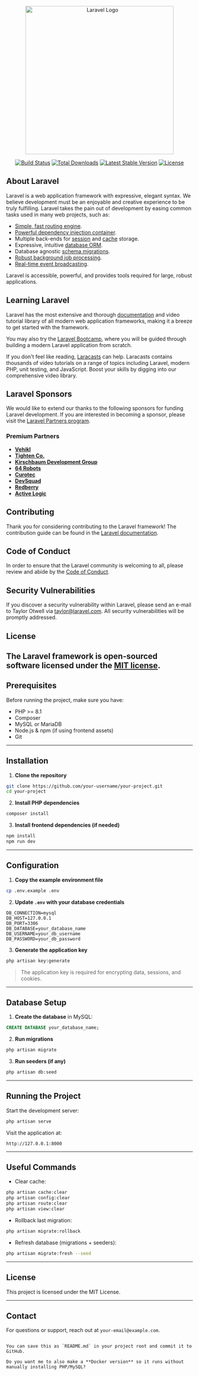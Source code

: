 <p align="center"><a href="https://laravel.com" target="_blank"><img src="https://raw.githubusercontent.com/laravel/art/master/logo-lockup/5%20SVG/2%20CMYK/1%20Full%20Color/laravel-logolockup-cmyk-red.svg" width="400" alt="Laravel Logo"></a></p>

<p align="center">
<a href="https://github.com/laravel/framework/actions"><img src="https://github.com/laravel/framework/workflows/tests/badge.svg" alt="Build Status"></a>
<a href="https://packagist.org/packages/laravel/framework"><img src="https://img.shields.io/packagist/dt/laravel/framework" alt="Total Downloads"></a>
<a href="https://packagist.org/packages/laravel/framework"><img src="https://img.shields.io/packagist/v/laravel/framework" alt="Latest Stable Version"></a>
<a href="https://packagist.org/packages/laravel/framework"><img src="https://img.shields.io/packagist/l/laravel/framework" alt="License"></a>
</p>

## About Laravel

Laravel is a web application framework with expressive, elegant syntax. We believe development must be an enjoyable and creative experience to be truly fulfilling. Laravel takes the pain out of development by easing common tasks used in many web projects, such as:

- [Simple, fast routing engine](https://laravel.com/docs/routing).
- [Powerful dependency injection container](https://laravel.com/docs/container).
- Multiple back-ends for [session](https://laravel.com/docs/session) and [cache](https://laravel.com/docs/cache) storage.
- Expressive, intuitive [database ORM](https://laravel.com/docs/eloquent).
- Database agnostic [schema migrations](https://laravel.com/docs/migrations).
- [Robust background job processing](https://laravel.com/docs/queues).
- [Real-time event broadcasting](https://laravel.com/docs/broadcasting).

Laravel is accessible, powerful, and provides tools required for large, robust applications.

## Learning Laravel

Laravel has the most extensive and thorough [documentation](https://laravel.com/docs) and video tutorial library of all modern web application frameworks, making it a breeze to get started with the framework.

You may also try the [Laravel Bootcamp](https://bootcamp.laravel.com), where you will be guided through building a modern Laravel application from scratch.

If you don't feel like reading, [Laracasts](https://laracasts.com) can help. Laracasts contains thousands of video tutorials on a range of topics including Laravel, modern PHP, unit testing, and JavaScript. Boost your skills by digging into our comprehensive video library.

## Laravel Sponsors

We would like to extend our thanks to the following sponsors for funding Laravel development. If you are interested in becoming a sponsor, please visit the [Laravel Partners program](https://partners.laravel.com).

### Premium Partners

- **[Vehikl](https://vehikl.com)**
- **[Tighten Co.](https://tighten.co)**
- **[Kirschbaum Development Group](https://kirschbaumdevelopment.com)**
- **[64 Robots](https://64robots.com)**
- **[Curotec](https://www.curotec.com/services/technologies/laravel)**
- **[DevSquad](https://devsquad.com/hire-laravel-developers)**
- **[Redberry](https://redberry.international/laravel-development)**
- **[Active Logic](https://activelogic.com)**

## Contributing

Thank you for considering contributing to the Laravel framework! The contribution guide can be found in the [Laravel documentation](https://laravel.com/docs/contributions).

## Code of Conduct

In order to ensure that the Laravel community is welcoming to all, please review and abide by the [Code of Conduct](https://laravel.com/docs/contributions#code-of-conduct).

## Security Vulnerabilities

If you discover a security vulnerability within Laravel, please send an e-mail to Taylor Otwell via [taylor@laravel.com](mailto:taylor@laravel.com). All security vulnerabilities will be promptly addressed.

## License

The Laravel framework is open-sourced software licensed under the [MIT license](https://opensource.org/licenses/MIT).
---


## Prerequisites

Before running the project, make sure you have:

- PHP >= 8.1
- Composer
- MySQL or MariaDB
- Node.js & npm (if using frontend assets)
- Git

---

## Installation

1. **Clone the repository**

```bash
git clone https://github.com/your-username/your-project.git
cd your-project
````

2. **Install PHP dependencies**

```bash
composer install
```

3. **Install frontend dependencies (if needed)**

```bash
npm install
npm run dev
```

---

## Configuration

1. **Copy the example environment file**

```bash
cp .env.example .env
```

2. **Update `.env` with your database credentials**

```
DB_CONNECTION=mysql
DB_HOST=127.0.0.1
DB_PORT=3306
DB_DATABASE=your_database_name
DB_USERNAME=your_db_username
DB_PASSWORD=your_db_password
```

3. **Generate the application key**

```bash
php artisan key:generate
```

> The application key is required for encrypting data, sessions, and cookies.

---

## Database Setup

1. **Create the database** in MySQL:

```sql
CREATE DATABASE your_database_name;
```

2. **Run migrations**

```bash
php artisan migrate
```

3. **Run seeders (if any)**

```bash
php artisan db:seed
```

---

## Running the Project

Start the development server:

```bash
php artisan serve
```

Visit the application at:

```
http://127.0.0.1:8000
```

---

## Useful Commands

* Clear cache:

```bash
php artisan cache:clear
php artisan config:clear
php artisan route:clear
php artisan view:clear
```

* Rollback last migration:

```bash
php artisan migrate:rollback
```

* Refresh database (migrations + seeders):

```bash
php artisan migrate:fresh --seed
```

---

## License

This project is licensed under the MIT License.

---

## Contact

For questions or support, reach out at `your-email@example.com`.

```

You can save this as `README.md` in your project root and commit it to GitHub.  

Do you want me to also make a **Docker version** so it runs without manually installing PHP/MySQL?
```

